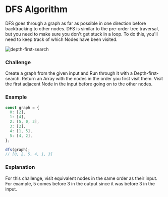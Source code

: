 # DFS Algorithm

DFS goes through a graph as far as possible in one direction before backtracking to other nodes. DFS is similar to the pre-order tree traversal, but you need to make sure you don't get stuck in a loop. To do this, you'll need to keep track of which Nodes have been visited.

![depth-first-search](https://upload.wikimedia.org/wikipedia/commons/7/7f/Depth-First-Search.gif)

### Challenge

Create a graph from the given input and Run through it with a Depth-first-search. Return an Array with the nodes in the order you first visit them. Visit the first adjacent Node in the input before going on to the other nodes.

### Example

```js
const graph = {
  0: [2],
  1: [4],
  2: [5, 0, 3],
  3: [2],
  4: [1, 5],
  5: [4, 2],
};

dfs(graph);
// [0, 2, 5, 4, 1, 3]
```

### Explanation

For this challenge, visit equivalent nodes in the same order as their input. For example, 5 comes before 3 in the output since it was before 3 in the input.

